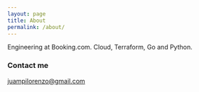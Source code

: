 ```yaml
---
layout: page
title: About
permalink: /about/
---
```


Engineering at Booking.com. Cloud, Terraform, Go and Python.

### Contact me

[juampilorenzo@gmail.com](mailto:juampilorenzo@gmail.com)
